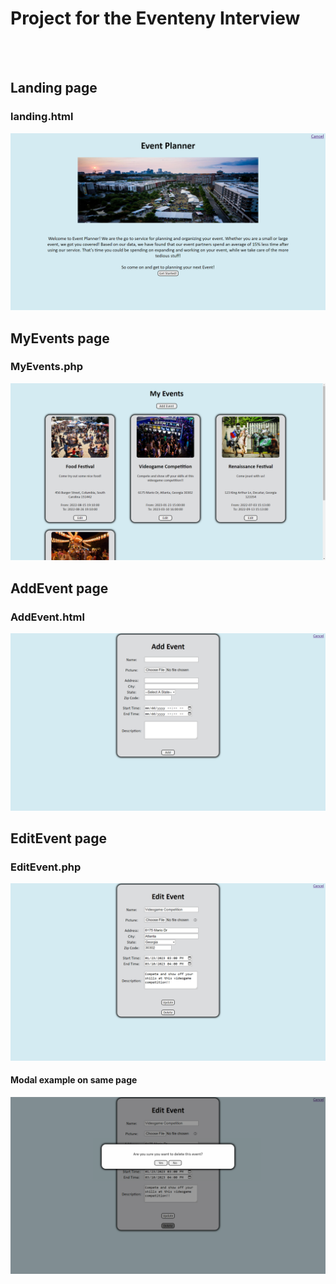 # Project for the Eventeny Interview
<br>
<br>

## Landing page
### landing.html
![alt text](https://github.com/NickkcIn7/EventenyInterview/blob/main/ProjectPics/Landing.png?raw=true)
<br>

## MyEvents page
### MyEvents.php
![alt text](https://github.com/NickkcIn7/EventenyInterview/blob/main/ProjectPics/MyEvents.png?raw=true)
<br>

## AddEvent page
### AddEvent.html
![alt text](https://github.com/NickkcIn7/EventenyInterview/blob/main/ProjectPics/AddEvent.png?raw=true)
<br>

## EditEvent page
### EditEvent.php
![alt text](https://github.com/NickkcIn7/EventenyInterview/blob/main/ProjectPics/EditEvent.png?raw=true)
#### Modal example on same page
![alt text](https://github.com/NickkcIn7/EventenyInterview/blob/main/ProjectPics/Modal.png?raw=true)
